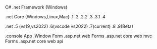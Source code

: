 C#
.net Framework (Windows)

.net Core (Windows,Linux,Mac)
.1
.2
.2.2
.3
.3.1
.4


.net
.5 (vs19,vs2022)
.6(vscode vs2022)
.7(current)
.8
.9(Beta)

.console App
.Window Form
.asp.net web Forms
.asp.net core  web mvc Forms
.asp.net core web api



